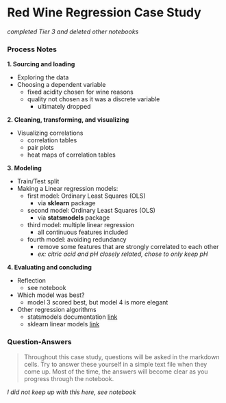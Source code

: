 # Red Wine Regression Case Study

*completed Tier 3 and deleted other notebooks*

### Process Notes


**1. Sourcing and loading** 

- Exploring the data
- Choosing a dependent variable
  - fixed acidity chosen for wine reasons
  - quality not chosen as it was a discrete variable
    - ultimately dropped

**2. Cleaning, transforming, and visualizing**
- Visualizing correlations
  - correlation tables
  - pair plots
  - heat maps of correlation tables
  
  
**3. Modeling** 
- Train/Test split
- Making a Linear regression models: 
  - first model: Ordinary Least Squares (OLS) 
    - via **sklearn** package
  - second model: Ordinary Least Squares (OLS) 
    - via **statsmodels** package
  - third model: multiple linear regression
    - all continuous features included
  - fourth model: avoiding redundancy
    - remove some features that are strongly correlated to each other
	- *ex: citric acid and pH closely related, chose to only keep pH*

**4. Evaluating and concluding** 
- Reflection 
  - see notebook
- Which model was best?
  - model 3 scored best, but model 4 is more elegant
- Other regression algorithms
  - statsmodels documentation [link](https://www.statsmodels.org/dev/examples/index.html#regression)
  - sklearn linear models [link](https://scikit-learn.org/stable/modules/linear_model.html#linear-model)


### Question-Answers

> Throughout this case study, questions will be asked in the markdown cells. Try to answer these yourself in a simple text file when they come up. Most of the time, the answers will become clear as you progress through the notebook.

*I did not keep up with this here, see notebook*